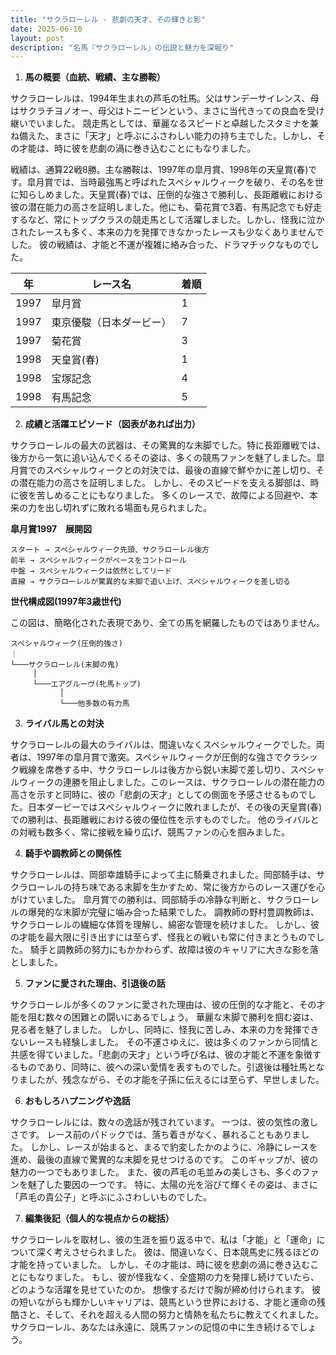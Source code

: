 ```yaml
---
title: "サクラローレル - 悲劇の天才、その輝きと影"
date: 2025-06-10
layout: post
description: "名馬『サクラローレル』の伝説と魅力を深堀り"
---
```


1. **馬の概要（血統、戦績、主な勝鞍）**

サクラローレルは、1994年生まれの芦毛の牡馬。父はサンデーサイレンス、母はサクラチヨノオー、母父はトニービンという、まさに当代きっての良血を受け継いでいました。  競走馬としては、華麗なるスピードと卓越したスタミナを兼ね備えた、まさに「天才」と呼ぶにふさわしい能力の持ち主でした。しかし、その才能は、時に彼を悲劇の渦に巻き込むことにもなりました。

戦績は、通算22戦8勝。主な勝鞍は、1997年の皐月賞、1998年の天皇賞(春)です。皐月賞では、当時最強馬と呼ばれたスペシャルウィークを破り、その名を世に知らしめました。天皇賞(春)では、圧倒的な強さで勝利し、長距離戦における彼の潜在能力の高さを証明しました。他にも、菊花賞で3着、有馬記念でも好走するなど、常にトップクラスの競走馬として活躍しました。しかし、怪我に泣かされたレースも多く、本来の力を発揮できなかったレースも少なくありませんでした。  彼の戦績は、才能と不運が複雑に絡み合った、ドラマチックなものでした。

| 年 | レース名            | 着順 |
|---|---------------------|-----|
| 1997 | 皐月賞            | 1   |
| 1997 | 東京優駿（日本ダービー）| 7   |
| 1997 | 菊花賞            | 3   |
| 1998 | 天皇賞(春)        | 1   |
| 1998 | 宝塚記念          | 4   |
| 1998 | 有馬記念          | 5   |


2. **成績と活躍エピソード（図表があれば出力）**

サクラローレルの最大の武器は、その驚異的な末脚でした。特に長距離戦では、後方から一気に追い込んでくるその姿は、多くの競馬ファンを魅了しました。皐月賞でのスペシャルウィークとの対決では、最後の直線で鮮やかに差し切り、その潜在能力の高さを証明しました。  しかし、そのスピードを支える脚部は、時に彼を苦しめることにもなりました。  多くのレースで、故障による回避や、本来の力を出し切れずに敗れる場面も見られました。

**皐月賞1997　展開図**

```
スタート → スペシャルウィーク先頭、サクラローレル後方
前半 → スペシャルウィークがペースをコントロール
中盤 → スペシャルウィークは依然としてリード
直線 → サクラローレルが驚異的な末脚で追い上げ、スペシャルウィークを差し切る
```

**世代構成図(1997年3歳世代)**

この図は、簡略化された表現であり、全ての馬を網羅したものではありません。

```
スペシャルウィーク(圧倒的強さ)
｜
└───サクラローレル(末脚の鬼)
     │
     └───エアグルーヴ(牝馬トップ)
           │
           └───他多数の有力馬
```


3. **ライバル馬との対決**

サクラローレルの最大のライバルは、間違いなくスペシャルウィークでした。両者は、1997年の皐月賞で激突。スペシャルウィークが圧倒的な強さでクラシック戦線を席巻する中、サクラローレルは後方から鋭い末脚で差し切り、スペシャルウィークの連勝を阻止しました。このレースは、サクラローレルの潜在能力の高さを示すと同時に、彼の「悲劇の天才」としての側面を予感させるものでした。日本ダービーではスペシャルウィークに敗れましたが、その後の天皇賞(春)での勝利は、長距離戦における彼の優位性を示すものでした。  他のライバルとの対戦も数多く、常に接戦を繰り広げ、競馬ファンの心を掴みました。


4. **騎手や調教師との関係性**

サクラローレルは、岡部幸雄騎手によって主に騎乗されました。岡部騎手は、サクラローレルの持ち味である末脚を生かすため、常に後方からのレース運びを心がけていました。  皐月賞での勝利は、岡部騎手の冷静な判断と、サクラローレルの爆発的な末脚が完璧に噛み合った結果でした。  調教師の野村豊調教師は、サクラローレルの繊細な体質を理解し、綿密な管理を続けました。  しかし、彼の才能を最大限に引き出すには至らず、怪我との戦いも常に付きまとうものでした。  騎手と調教師の努力にもかかわらず、故障は彼のキャリアに大きな影を落としました。


5. **ファンに愛された理由、引退後の話**

サクラローレルが多くのファンに愛された理由は、彼の圧倒的な才能と、その才能を阻む数々の困難との闘いにあるでしょう。  華麗な末脚で勝利を掴む姿は、見る者を魅了しました。  しかし、同時に、怪我に苦しみ、本来の力を発揮できないレースも経験しました。  その不運さゆえに、彼は多くのファンから同情と共感を得ていました。「悲劇の天才」という呼び名は、彼の才能と不運を象徴するものであり、同時に、彼への深い愛情を表すものでした。引退後は種牡馬となりましたが、残念ながら、その才能を子孫に伝えるには至らず、早世しました。


6. **おもしろハプニングや逸話**

サクラローレルには、数々の逸話が残されています。  一つは、彼の気性の激しさです。  レース前のパドックでは、落ち着きがなく、暴れることもありました。  しかし、レースが始まると、まるで豹変したかのように、冷静にレースを進め、最後の直線で驚異的な末脚を見せつけるのです。  このギャップが、彼の魅力の一つでもありました。  また、彼の芦毛の毛並みの美しさも、多くのファンを魅了した要因の一つです。  特に、太陽の光を浴びて輝くその姿は、まさに「芦毛の貴公子」と呼ぶにふさわしいものでした。


7. **編集後記（個人的な視点からの総括）**

サクラローレルを取材し、彼の生涯を振り返る中で、私は「才能」と「運命」について深く考えさせられました。  彼は、間違いなく、日本競馬史に残るほどの才能を持っていました。  しかし、その才能は、時に彼を悲劇の渦に巻き込むことにもなりました。  もし、彼が怪我なく、全盛期の力を発揮し続けていたら、どのような活躍を見せていたのか。  想像するだけで胸が締め付けられます。  彼の短いながらも輝かしいキャリアは、競馬という世界における、才能と運命の残酷さと、そして、それを超える人間の努力と情熱を私たちに教えてくれました。  サクラローレル、あなたは永遠に、競馬ファンの記憶の中に生き続けるでしょう。
